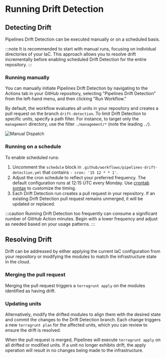 # Running Drift Detection

## Detecting Drift

Pipelines Drift Detection can be executed manually or on a scheduled basis.

:::note
It is recommended to start with manual runs, focusing on individual directories of your IaC. This approach allows you to resolve drift incrementally before enabling scheduled Drift Detection for the entire repository.
:::

### Running manually

You can manually initiate Pipelines Drift Detection by navigating to the Actions tab in your GitHub repository, selecting "Pipelines Drift Detection" from the left-hand menu, and then clicking "Run Workflow."

By default, the workflow evaluates all units in your repository and creates a pull request on the branch `drift-detection`. To limit Drift Detection to specific units, specify a path filter. For instance, to target only the `management` directory, use the filter `./management/*` (note the leading `./`).

![Manual Dispatch](/img/pipelines/maintain/drift-detection-manual-dispatch.png)

### Running on a schedule

To enable scheduled runs:

1. Uncomment the `schedule` block in `.github/workflows/pipelines-drift-detection.yml` that contains `- cron: '15 12 * * 1'`.
2. Adjust the cron schedule to reflect your preferred frequency. The default configuration runs at 12:15 UTC every Monday. Use [crontab syntax](https://crontab.guru/#15_12_*_*_1) to customize the timing.
3. Each Drift Detection run creates a pull request in your repository. If an existing Drift Detection pull request remains unmerged, it will be updated or replaced.

:::caution
Running Drift Detection too frequently can consume a significant number of GitHub Action minutes. Begin with a lower frequency and adjust as needed based on your usage patterns.
:::

## Resolving Drift

Drift can be addressed by either applying the current IaC configuration from your repository or modifying the modules to match the infrastructure state in the cloud.

### Merging the pull request

Merging the pull request triggers a `terragrunt apply` on the modules identified as having drift.

### Updating units

Alternatively, modify the drifted modules to align them with the desired state and commit the changes to the Drift Detection branch. Each change triggers a new `terragrunt plan` for the affected units, which you can review to ensure the drift is resolved.

When the pull request is merged, Pipelines will execute `terragrunt apply` on all drifted or modified units. If a unit no longer exhibits drift, the apply operation will result in no changes being made to the infrastructure.

